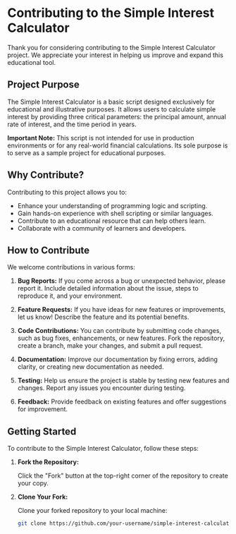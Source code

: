 # Contributing to the Simple Interest Calculator

Thank you for considering contributing to the Simple Interest Calculator project. We appreciate your interest in helping us improve and expand this educational tool.

## Project Purpose

The Simple Interest Calculator is a basic script designed exclusively for educational and illustrative purposes. It allows users to calculate simple interest by providing three critical parameters: the principal amount, annual rate of interest, and the time period in years.

**Important Note:** This script is not intended for use in production environments or for any real-world financial calculations. Its sole purpose is to serve as a sample project for educational purposes.

## Why Contribute?

Contributing to this project allows you to:

- Enhance your understanding of programming logic and scripting.
- Gain hands-on experience with shell scripting or similar languages.
- Contribute to an educational resource that can help others learn.
- Collaborate with a community of learners and developers.

## How to Contribute

We welcome contributions in various forms:

1. **Bug Reports:** If you come across a bug or unexpected behavior, please report it. Include detailed information about the issue, steps to reproduce it, and your environment.

2. **Feature Requests:** If you have ideas for new features or improvements, let us know! Describe the feature and its potential benefits.

3. **Code Contributions:** You can contribute by submitting code changes, such as bug fixes, enhancements, or new features. Fork the repository, create a branch, make your changes, and submit a pull request.

4. **Documentation:** Improve our documentation by fixing errors, adding clarity, or creating new documentation as needed.

5. **Testing:** Help us ensure the project is stable by testing new features and changes. Report any issues you encounter during testing.

6. **Feedback:** Provide feedback on existing features and offer suggestions for improvement.

## Getting Started

To contribute to the Simple Interest Calculator, follow these steps:

1. **Fork the Repository:**

   Click the "Fork" button at the top-right corner of the repository to create your copy.

2. **Clone Your Fork:**

   Clone your forked repository to your local machine:

   ```bash
   git clone https://github.com/your-username/simple-interest-calculator.git
